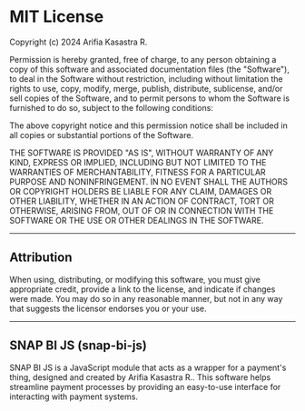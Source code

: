 # MIT License

Copyright (c) 2024 Arifia Kasastra R.

Permission is hereby granted, free of charge, to any person obtaining a copy
of this software and associated documentation files (the "Software"), to deal
in the Software without restriction, including without limitation the rights
to use, copy, modify, merge, publish, distribute, sublicense, and/or sell
copies of the Software, and to permit persons to whom the Software is
furnished to do so, subject to the following conditions:

The above copyright notice and this permission notice shall be included in all
copies or substantial portions of the Software.

THE SOFTWARE IS PROVIDED "AS IS", WITHOUT WARRANTY OF ANY KIND, EXPRESS OR
IMPLIED, INCLUDING BUT NOT LIMITED TO THE WARRANTIES OF MERCHANTABILITY,
FITNESS FOR A PARTICULAR PURPOSE AND NONINFRINGEMENT. IN NO EVENT SHALL THE
AUTHORS OR COPYRIGHT HOLDERS BE LIABLE FOR ANY CLAIM, DAMAGES OR OTHER
LIABILITY, WHETHER IN AN ACTION OF CONTRACT, TORT OR OTHERWISE, ARISING FROM,
OUT OF OR IN CONNECTION WITH THE SOFTWARE OR THE USE OR OTHER DEALINGS IN THE
SOFTWARE.

---

## Attribution

When using, distributing, or modifying this software, you must give appropriate credit, provide a link to the license, and indicate if changes were made. You may do so in any reasonable manner, but not in any way that suggests the licensor endorses you or your use.

---

## SNAP BI JS (snap-bi-js)

SNAP BI JS is a JavaScript module that acts as a wrapper for a payment's thing, designed and created by Arifia Kasastra R.. This software helps streamline payment processes by providing an easy-to-use interface for interacting with payment systems.
